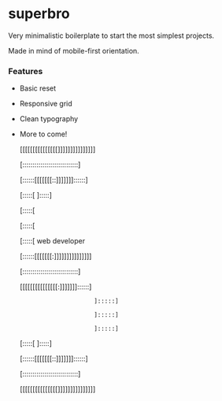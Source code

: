 # superbro
Very minimalistic boilerplate to start the most simplest projects. 

Made in mind of mobile-first orientation.

### Features
- Basic reset
- Responsive grid
- Clean typography
- More to come!

    [[[[[[[[[[[[[[[]]]]]]]]]]]]]]]
    
    [::::::::::::::::::::::::::::]
    
    [::::::[[[[[[[::]]]]]]]::::::]
    
    [:::::[                ]:::::]
    
    [:::::[                      
    
    [:::::[                           
    
    [:::::[        web developer       
    
    [::::::[[[[[[[:]]]]]]]]]]]]]]]
    
    [::::::::::::::::::::::::::::]
    
    [[[[[[[[[[[[[[[:]]]]]]]::::::]
    
                           ]:::::]
                           
                           ]:::::]
                           
                           ]:::::]
                           
    [:::::[                ]:::::]
    
    [::::::[[[[[[[::]]]]]]]::::::]
    
    [::::::::::::::::::::::::::::]
    
    [[[[[[[[[[[[[[[]]]]]]]]]]]]]]]

